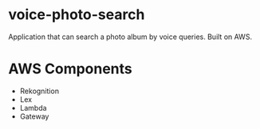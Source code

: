 # voice-photo-search
Application that can search a photo album by voice queries. Built on AWS. 

# AWS Components
* Rekognition
* Lex
* Lambda
* Gateway
